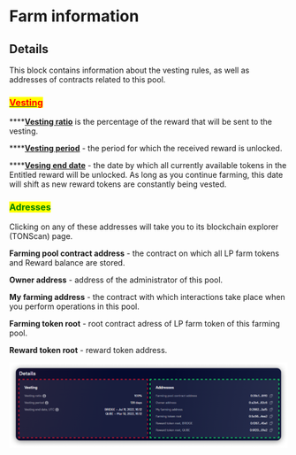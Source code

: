 # Farm information

## Details

This block contains information about the vesting rules, as well as addresses of contracts related to this pool.&#x20;

### <mark style="color:red;"></mark>[<mark style="color:red;">Vesting</mark> ](../../concepts/vesting.md)<mark style="color:red;"></mark>

****[**Vesting ratio**](../../concepts/vesting.md) is the percentage of the reward that will be sent to the vesting.&#x20;

****[**Vesting period**](../../concepts/vesting.md) - the period for which the received reward is unlocked.

****[**Vesing end date**](../../concepts/vesting.md) - the date by which all currently available tokens in the Entitled reward will be unlocked. As long as you continue farming, this date will shift as new reward tokens are constantly being vested.

### <mark style="color:green;">Adresses</mark>

Clicking on any of these addresses will take you to its blockchain explorer (TONScan) page.

**Farming pool contract address** - the contract on which all LP farm tokens and Reward balance are stored.

**Owner address** - address of the administrator of this pool.

**My farming address** - the contract with which interactions take place when you perform operations in this pool.

**Farming token root** - root contract adress of LP farm token of this farming pool.

**Reward token root** - reward token address.

![](<../../../../.gitbook/assets/image (147).png>)

